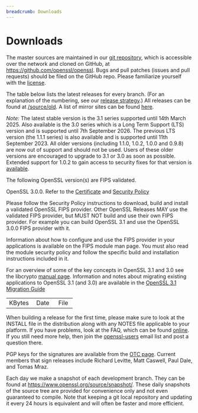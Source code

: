 ```yaml
---
breadcrumb: Downloads
---
```

# Downloads

The master sources are maintained in our [git repository](gitrepo.html),
which is accessible over the network and cloned on GitHub, at
<https://github.com/openssl/openssl>. Bugs and pull patches (issues and
pull requests) should be filed on the GitHub repo. Please familiarize
yourself with the [license](license.html).

The table below lists the latest releases for every branch. (For an explanation
of the numbering, see our [release strategy](/policies/releasestrat.html).)
All releases can be found at [/source/old](old). A list of mirror sites can be
found [here](mirror.html).

*Note:* The latest stable version is the 3.1 series supported until 14th March
2025. Also available is the 3.0 series which is a Long Term Support (LTS)
version and is supported until 7th September 2026. The previous LTS version (the
1.1.1 series) is also available and is supported until 11th September 2023. All
older versions (including 1.1.0, 1.0.2, 1.0.0 and 0.9.8) are now out of support
and should not be used. Users of these older versions are encouraged to upgrade
to 3.1 or 3.0 as soon as possible. Extended support for 1.0.2 to gain access to
security fixes for that version is [available](/support/contracts.html).


The following OpenSSL version(s) are FIPS validated.

OpenSSL 3.0.0. Refer to the [Certificate](https://csrc.nist.gov/projects/cryptographic-module-validation-program/certificate/4282)
and [Security Policy](https://csrc.nist.gov/CSRC/media/projects/cryptographic-module-validation-program/documents/security-policies/140sp4282.pdf)

Please follow the Security Policy instructions to download, build and
install a validated OpenSSL FIPS provider.
Other OpenSSL Releases MAY use the validated FIPS provider, but
MUST NOT build and use their own FIPS provider. For example you can build
OpenSSL 3.1 and use the OpenSSL 3.0.0 FIPS provider with it.

Information about how to configure and use the FIPS provider in your
applications is available on the FIPS module man page.
You must also read the module security policy and follow the specific
build and installation instructions included in it.


For an overview of some of the key concepts in OpenSSL 3.1 and 3.0 see the
libcrypto [manual
page](https://www.openssl.org/docs/man3.1/man7/crypto.html). Information
and notes about migrating existing applications to OpenSSL 3.1 (and 3.0) are
available in the [OpenSSL 3.1 Migration
Guide](https://www.openssl.org/docs/man3.1/man7/migration_guide.html)

<p>
<table>
  <tr>
    <td>KBytes&nbsp;</td>
    <td>Date&nbsp;&nbsp;</td>
    <td>File&nbsp;</td>
  </tr>
  <!--#include virtual="index.inc" -->
</table>
</p>

When building a release for the first time, please make sure to look at
the INSTALL file in the distribution along with any NOTES file
applicable to your platform. If you have problems, look at the FAQ,
which can be found [online](/docs/faq.html). If you still need more
help, then join the [openssl-users](/community/mailinglists.html) email
list and post a question there.

PGP keys for the signatures are available from the
[OTC page](https://www.openssl.org/community/otc.html). Current members that
sign releases include Richard Levitte, Matt Caswell, Paul Dale, and Tomas Mraz.

Each day we make a snapshot of each development branch. They can be
found at <https://www.openssl.org/source/snapshot/>. These daily
snapshots of the source tree are provided for convenience only and not
even guaranteed to compile. Note that keeping a git local repository and
updating it every 24 hours is equivalent and will often be faster and
more efficient.

<!--#include virtual="/inc/legalities.shtml" -->
